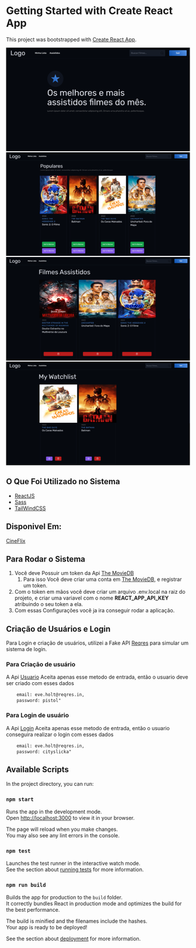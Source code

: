 # Getting Started with Create React App

This project was bootstrapped with [Create React App](https://github.com/facebook/create-react-app).


![Home](./src/images/HOME.png)
![Popular](./src/images/POPULAR.png)
![Assistidos](./src/images/WATCHED.png)    
![Para assistir](./src/images/WATCHLIST.png)    


## O Que Foi Utilizado no Sistema
* [ReactJS](https://pt-br.reactjs.org/)
* [Sass](https://sass-lang.com/)
* [TailWindCSS](https://tailwindcss.com/)

## Disponivel Em:
[CineFlix](https://cineflix-orcin.vercel.app/)

## Para Rodar o Sistema

1. Você deve Possuir um token da Api [The MovieDB](https://developers.themoviedb.org/3/getting-started)
    1. Para isso Você deve criar uma conta em [The MovieDB](https://www.themoviedb.org/), e registrar um token.
2. Com o token em mãos você deve criar um arquivo .env.local na raiz do projeto, e criar uma variavel  com o nome **REACT_APP_API_KEY** atribuindo o seu token a ela.
3. Com essas Configurações você ja ira conseguir rodar a aplicação.

## Criação de Usuários e Login

Para Login e criação de usuários, utilizei a Fake API [Reqres](https://reqres.in/) para simular um sistema de login.

### **Para Criação de usuário**
A Api [Usuario](https://reqres.in/) Aceita apenas esse metodo de entrada, então o usuario deve ser criado com esses dados
```
    email: eve.holt@reqres.in,
    password: pistol"
```
### **Para Login de usuário**
A Api [Login](https://reqres.in/) Aceita apenas esse metodo de entrada, então o usuario conseguira realizar o login com esses dados
```
    email: eve.holt@reqres.in,
    password: cityslicka"
```


## Available Scripts

In the project directory, you can run:

### `npm start`

Runs the app in the development mode.\
Open [http://localhost:3000](http://localhost:3000) to view it in your browser.

The page will reload when you make changes.\
You may also see any lint errors in the console.

### `npm test`

Launches the test runner in the interactive watch mode.\
See the section about [running tests](https://facebook.github.io/create-react-app/docs/running-tests) for more information.

### `npm run build`

Builds the app for production to the `build` folder.\
It correctly bundles React in production mode and optimizes the build for the best performance.

The build is minified and the filenames include the hashes.\
Your app is ready to be deployed!

See the section about [deployment](https://facebook.github.io/create-react-app/docs/deployment) for more information.
